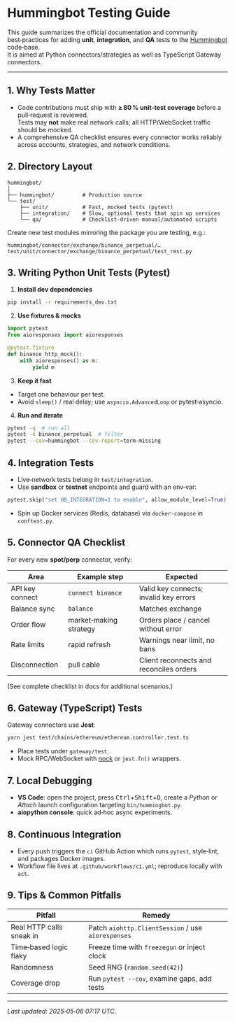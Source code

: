 # Hummingbot Testing Guide

This guide summarizes the official documentation and community best‑practices for adding **unit**, **integration**, and **QA** tests to the [Hummingbot](https://github.com/hummingbot/hummingbot) code‑base.  
It is aimed at Python connectors/strategies as well as TypeScript Gateway connectors.

---

## 1. Why Tests Matter

- Code contributions must ship with **≥ 80 % unit‑test coverage** before a pull‑request is reviewed.  
  Tests may **not** make real network calls; all HTTP/WebSocket traffic should be mocked.
- A comprehensive QA checklist ensures every connector works reliably across accounts, strategies, and network conditions.

## 2. Directory Layout

```
hummingbot/
│
├── hummingbot/         # Production source
└── test/
    ├── unit/           # Fast, mocked tests (pytest)
    ├── integration/    # Slow, optional tests that spin up services
    └── qa/             # Checklist‑driven manual/automated scripts
```

Create new test modules mirroring the package you are testing, e.g.:

```
hummingbot/connector/exchange/binance_perpetual/…
test/unit/connector/exchange/binance_perpetual/test_rest.py
```

## 3. Writing Python Unit Tests (Pytest)

1. **Install dev dependencies**

```bash
pip install -r requirements_dev.txt
```

2. **Use fixtures & mocks**

```python
import pytest
from aioresponses import aioresponses

@pytest.fixture
def binance_http_mock():
    with aioresponses() as m:
        yield m
```

3. **Keep it fast**

- Target one behaviour per test.
- Avoid `sleep()` / real delay; use `asyncio.AdvancedLoop` or pytest‑asyncio.

4. **Run and iterate**

```bash
pytest -q  # run all
pytest -k binance_perpetual  # filter
pytest --cov=hummingbot --cov-report=term-missing
```

## 4. Integration Tests

- Live‑network tests belong in `test/integration`.
- Use **sandbox** or **testnet** endpoints and guard with an env‑var:

```python
pytest.skip("set HB_INTEGRATION=1 to enable", allow_module_level=True)
```

- Spin up Docker services (Redis, database) via `docker-compose` in `conftest.py`.

## 5. Connector QA Checklist

For every new **spot/perp** connector, verify:

| Area            | Example step           | Expected                                |
| --------------- | ---------------------- | --------------------------------------- |
| API key connect | `connect binance`      | Valid key connects; invalid key errors  |
| Balance sync    | `balance`              | Matches exchange                        |
| Order flow      | market‑making strategy | Orders place / cancel without error     |
| Rate limits     | rapid refresh          | Warnings near limit, no bans            |
| Disconnection   | pull cable             | Client reconnects and reconciles orders |

(See complete checklist in docs for additional scenarios.)

## 6. Gateway (TypeScript) Tests

Gateway connectors use **Jest**:

```bash
yarn jest test/chains/ethereum/ethereum.controller.test.ts
```

- Place tests under `gateway/test`.
- Mock RPC/WebSocket with [nock](https://github.com/nock/nock) or `jest.fn()` wrappers.

## 7. Local Debugging

- **VS Code**: open the project, press <kbd>Ctrl</kbd>+<kbd>Shift</kbd>+<kbd>D</kbd>, create a _Python_ or _Attach_ launch configuration targeting `bin/hummingbot.py`.
- **aiopython console**: quick ad‑hoc async experiments.

## 8. Continuous Integration

- Every push triggers the `ci` GitHub Action which runs `pytest`, style‑lint, and packages Docker images.
- Workflow file lives at `.github/workflows/ci.yml`; reproduce locally with `act`.

## 9. Tips & Common Pitfalls

| Pitfall                  | Remedy                                             |
| ------------------------ | -------------------------------------------------- |
| Real HTTP calls sneak in | Patch `aiohttp.ClientSession` / use `aioresponses` |
| Time‑based logic flaky   | Freeze time with `freezegun` or inject clock       |
| Randomness               | Seed RNG (`random.seed(42)`)                       |
| Coverage drop            | Run `pytest --cov`, examine gaps, add tests        |

---

_Last updated: 2025‑05‑06 07:17 UTC._
